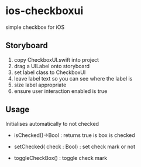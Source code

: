 # ios-checkboxui
simple checkbox for iOS

## Storyboard

1. copy CheckboxUI.swift into project
1. drag a UILabel onto storyboard
2. set label class to CheckboxUI
3. leave label text so you can see where the label is
4. size label appropriate
5. ensure user interaction enabled is true

## Usage

Initialises automatically to not checked

- isChecked()->Bool : returns true is box is checked

- setChecked( check : Bool) : set check mark or not

- toggleCheckBox() : toggle check mark

